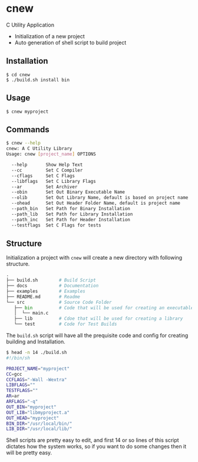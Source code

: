# cnew

C Utility Application

* Initialization of a new project
* Auto generation of shell script to build project

## Installation
```
$ cd cnew
$ ./build.sh install bin
```

## Usage
```
$ cnew myproject
```

## Commands
```sh
$ cnew --help
cnew: A C Utility Library
Usage: cnew [project_name] OPTIONS

  --help       Show Help Text
  --cc         Set C Compiler
  --cflags     Set C Flags
  --libflags   Set C Library Flags
  --ar         Set Archiver
  --obin       Set Out Binary Executable Name
  --olib       Set Out Library Name, default is based on project name
  --ohead      Set Out Header Folder Name, default is project name
  --path_bin   Set Path for Binary Installation
  --path_lib   Set Path for Library Installation
  --path_inc   Set Path for Header Installation
  --testflags  Set C Flags for tests
```

## Structure
Initialization a project with `cnew` will create a new directory with following structure.
```python
.
├── build.sh        # Build Script
├── docs            # Documentation
├── examples        # Examples
├── README.md       # Readme
└── src             # Source Code Folder
   ├── bin          # Code that will be used for creating an executable
   │  └── main.c
   ├── lib          # Cdoe that will be used for creating a library
   └── test         # Code for Test Builds

```

The `build.sh` script will have all the prequisite code and config for creating building and Installation.

```sh
$ head -n 14 ./build.sh
#!/bin/sh

PROJECT_NAME="myproject"
CC=gcc
CCFLAGS="-Wall -Wextra"
LIBFLAGS=""
TESTFLAGS=""
AR=ar
ARFLAGS="-q"
OUT_BIN="myproject"
OUT_LIB="libmyproject.a"
OUT_HEAD="myproject"
BIN_DIR="/usr/local/bin/"
LIB_DIR="/usr/local/lib/"
```
Shell scripts are pretty easy to edit, and first 14 or so lines of this script dictates how the system works, so if you want to do some changes then it will be pretty easy.
